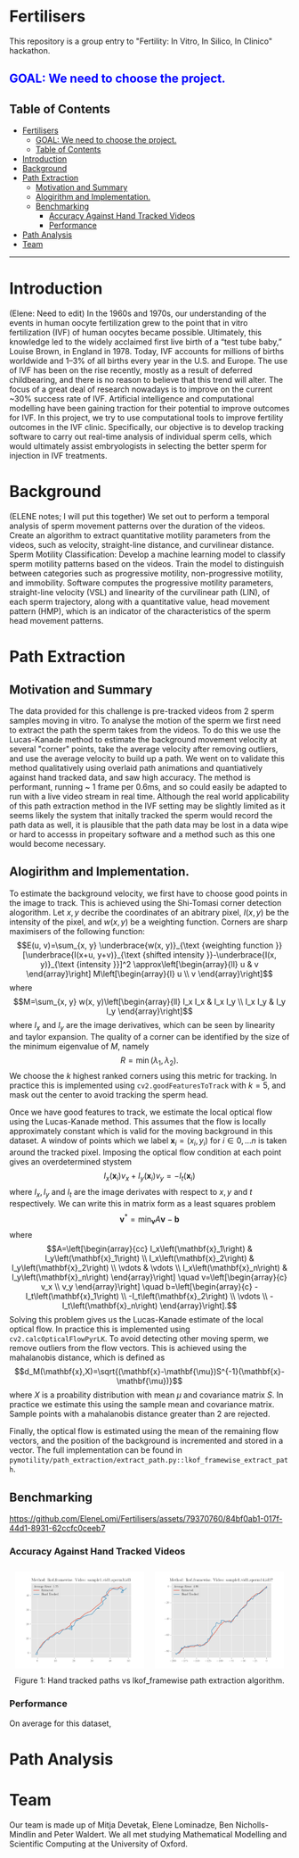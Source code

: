 # Fertilisers
This repository is a group entry to "Fertility: In Vitro, In Silico, In Clinico" hackathon.


## <span style="color:blue">GOAL: We need to choose the project.</span>

## Table of Contents

- [Fertilisers](#fertilisers)
  - [GOAL: We need to choose the project.](#goal-we-need-to-choose-the-project)
  - [Table of Contents](#table-of-contents)
- [Introduction](#introduction)
- [Background](#background)
- [Path Extraction](#path-extraction)
  - [Motivation and Summary](#motivation-and-summary)
  - [Alogirithm and Implementation.](#alogirithm-and-implementation)
  - [Benchmarking](#benchmarking)
    - [Accuracy Against Hand Tracked Videos](#accuracy-against-hand-tracked-videos)
    - [Performance](#performance)
- [Path Analysis](#path-analysis)
- [Team](#team)

---
# Introduction

(Elene: Need to edit)
In the 1960s and 1970s, our understanding of the events in human oocyte fertilization grew to the point that in vitro fertilization (IVF) of human oocytes became possible. Ultimately, this knowledge led to the widely acclaimed first live birth of a “test tube baby,” Louise Brown, in England in 1978. Today, IVF accounts for millions of births worldwide and 1–3% of all births every year in the U.S. and Europe. The use of IVF has been on the rise recently, mostly as a result of deferred childbearing, and there is no reason to believe that this trend will alter. The focus of a great deal of research nowadays is to improve on the current ~30% success rate of IVF. Artificial intelligence and computational modelling have been gaining traction for their potential to improve outcomes for IVF. In this project, we try to use computational tools to improve fertility outcomes in the IVF clinic. Specifically, our objective is to develop tracking software to carry out real-time analysis of individual sperm cells, which would ultimately assist embryologists in selecting the better sperm for injection in IVF treatments.

# Background
(ELENE notes; I will put this together) We set out to perform a temporal analysis of sperm movement patterns over the duration of the videos. Create an algorithm to extract quantitative motility parameters from the videos, such as velocity, straight-line distance, and curvilinear distance. Sperm Motility Classification: Develop a machine learning model to classify sperm motility patterns based on the videos. Train the model to distinguish between categories such as progressive motility, non-progressive motility, and immobility.
Software computes the progressive motility parameters, straight-line velocity (VSL) and linearity of the curvilinear path (LIN), of each sperm trajectory, along with a quantitative value, head movement pattern (HMP), which is an indicator of the characteristics of the sperm head movement patterns.

# Path Extraction
## Motivation and Summary
The data provided for this challenge is pre-tracked videos from 2 sperm samples moving in vitro. To analyse the motion of the sperm we first need to extract the path the sperm takes from the videos. To do this we use the Lucas-Kanade method to estimate the background movement velocity at several "corner" points, take the average velocity after removing outliers, and use the average velocity to build up a path. We went on to validate this method qualitatively using overlaid path animations and quantiatively against hand tracked data, and saw high accuracy. The method is performant, running ~ 1 frame per 0.6ms, and so could easily be adapted to run with a live video stream in real time. Although the real world applicability of this path extraction method in the IVF setting may be slightly limited as it seems likely the system that initally tracked the sperm would record the path data as well, it is plausible that the path data may be lost in a data wipe or hard to accesss in propeitary software and a method such as this one would become necessary. 

## Alogirithm and Implementation.
To estimate the background velocity, we first have to choose good points in the image to track. This is achieved using the Shi-Tomasi corner detection alogorithm. Let $x,y$ decribe the coordinates of an abitrary pixel, $I(x,y)$ be the intensity of the pixel, and $w(x,y)$ be a weighting function. Corners are sharp maximisers of the following function: 
$$E(u, v)=\sum_{x, y} \underbrace{w(x, y)}_{\text {weighting function }}[\underbrace{I(x+u, y+v)}_{\text {shifted intensity }}-\underbrace{I(x, y)}_{\text {intensity }}]^2 \approx\left[\begin{array}{ll} u & v \end{array}\right] M\left[\begin{array}{l} u \\ v \end{array}\right]$$
where 
$$M=\sum_{x, y} w(x, y)\left[\begin{array}{ll} I_x I_x & I_x I_y \\ I_x I_y & I_y I_y \end{array}\right]$$
where $I_x$ and $I_y$ are the image derivatives, which can be seen by linearity and taylor expansion.
The quality of a corner can be identified by the size of the minimum eigenvalue of $M$, namely
$$R=\min(\lambda_1,\lambda_2).$$
We choose the $k$ highest ranked corners using this metric for tracking. In practice this is implemented using ```cv2.goodFeaturesToTrack``` with $k=5$, and mask out the center to avoid tracking the sperm head.


Once we have good features to track, we estimate the local optical flow using the Lucas-Kanade method. 
This assumes that the flow is locally approximately constant which is valid for the moving background
in this dataset. A window of points which we label $\mathbf{x}_i=(x_i,y_i)$ for $i \in 0,...n$ is taken around the tracked pixel. Imposing the optical flow condition at each point gives an overdetermined stystem
$$I_x(\mathbf{x}_i) v_x+I_y(\mathbf{x}_i) v_y = - I_t(\mathbf{x}_i)$$
where $I_x,I_y$ and $I_t$ are the image derivates with respect to $x,y$ and $t$ respectively. We can write this in matrix form as a least squares problem
$$\mathbf{v}^*=\min_{\mathbf{v}}A\mathbf{v}-\mathbf{b}$$
where 
$$A=\left[\begin{array}{cc} I_x\left(\mathbf{x}_1\right) & I_y\left(\mathbf{x}_1\right) \\ I_x\left(\mathbf{x}_2\right) & I_y\left(\mathbf{x}_2\right) \\ \vdots & \vdots \\ I_x\left(\mathbf{x}_n\right) & I_y\left(\mathbf{x}_n\right) \end{array}\right] \quad v=\left[\begin{array}{c} v_x \\ v_y \end{array}\right] \quad b=\left[\begin{array}{c} -I_t\left(\mathbf{x}_1\right) \\ -I_t\left(\mathbf{x}_2\right) \\ \vdots \\ -I_t\left(\mathbf{x}_n\right) \end{array}\right].$$
Solving this problem gives us the Lucas-Kanade estimate of the local optical flow. In practice this is implemented using ```cv2.calcOpticalFlowPyrLK```.
To avoid detecting other moving sperm, we remove outliers from the flow vectors. This is achieved using the mahalanobis distance, which is defined as 
$$d_M(\mathbf{x},X)=\sqrt{(\mathbf{x}-\mathbf{\mu})S^{-1}(\mathbf{x}-\mathbf{\mu})}$$
where $X$ is a proability distribution with mean $\mu$ and covariance matrix $S$. In practice we estimate this using the sample mean and covariance matrix. Sample points with a mahalanobis distance greater than 2
are rejected.

Finally, the optical flow is estimated using the mean of the remaining flow vectors, and the position of the background is incremented and stored in a vector.
The full implementation can be found in ```pymotility/path_extraction/extract_path.py::lkof_framewise_extract_path```.
## Benchmarking

https://github.com/EleneLomi/Fertilisers/assets/79370760/84bf0ab1-017f-44d1-8931-62ccfc0ceeb7


### Accuracy Against Hand Tracked Videos
<div>
<div style="display:flex">
  <div style="flex:50%; padding:10px;">
    <img src="media/handtracked_1.png" alt="Figure 1" width="400">
  </div>
  <div style="flex:50%; padding:10px;">
    <img src="media/handtracked_2.png" alt="Figure 2" width="400">
  </div>
</div>
<div style="text-align:center">Figure 1: Hand tracked paths vs lkof_framewise path extraction algorithm.</div>

### Performance
On average for this dataset, 
# Path Analysis

# Team
Our team is made up of Mitja Devetak, Elene Lominadze, Ben Nicholls-Mindlin and Peter Waldert. We all met studying Mathematical Modelling and Scientific Computing at the University of Oxford.
